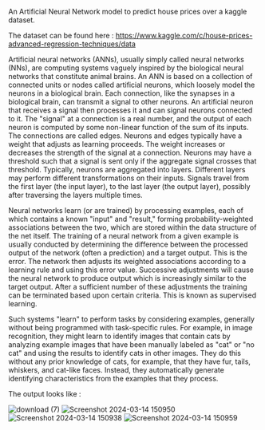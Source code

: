 An Artificial Neural Network model to predict house prices over a kaggle dataset.

The dataset can be found here :
https://www.kaggle.com/c/house-prices-advanced-regression-techniques/data

Artificial neural networks (ANNs), usually simply called neural networks (NNs), are computing systems vaguely inspired by the biological neural networks that constitute animal brains.
An ANN is based on a collection of connected units or nodes called artificial neurons, which loosely model the neurons in a biological brain. Each connection, like the synapses in a biological brain, can transmit a signal to other neurons. An artificial neuron that receives a signal then processes it and can signal neurons connected to it. The "signal" at a connection is a real number, and the output of each neuron is computed by some non-linear function of the sum of its inputs. The connections are called edges. Neurons and edges typically have a weight that adjusts as learning proceeds. The weight increases or decreases the strength of the signal at a connection. Neurons may have a threshold such that a signal is sent only if the aggregate signal crosses that threshold. Typically, neurons are aggregated into layers. Different layers may perform different transformations on their inputs. Signals travel from the first layer (the input layer), to the last layer (the output layer), possibly after traversing the layers multiple times.

Neural networks learn (or are trained) by processing examples, each of which contains a known "input" and "result," forming probability-weighted associations between the two, which are stored within the data structure of the net itself. The training of a neural network from a given example is usually conducted by determining the difference between the processed output of the network (often a prediction) and a target output. This is the error. The network then adjusts its weighted associations according to a learning rule and using this error value. Successive adjustments will cause the neural network to produce output which is increasingly similar to the target output. After a sufficient number of these adjustments the training can be terminated based upon certain criteria. This is known as supervised learning.

Such systems "learn" to perform tasks by considering examples, generally without being programmed with task-specific rules. For example, in image recognition, they might learn to identify images that contain cats by analyzing example images that have been manually labeled as "cat" or "no cat" and using the results to identify cats in other images. They do this without any prior knowledge of cats, for example, that they have fur, tails, whiskers, and cat-like faces. Instead, they automatically generate identifying characteristics from the examples that they process.

The output looks like :

![download (7)](https://github.com/DarshanAnand007/DL-CV_Lab-ENG21AM0028/assets/93935699/7949b7bc-fad5-4957-b440-e226149b83ff)
![Screenshot 2024-03-14 150950](https://github.com/DarshanAnand007/DL-CV_Lab-ENG21AM0028/assets/93935699/ad5f4534-aaa4-4f0d-9771-7065267b7605)
![Screenshot 2024-03-14 150938](https://github.com/DarshanAnand007/DL-CV_Lab-ENG21AM0028/assets/93935699/d1a58b49-c464-46a0-82c6-5e2047e21bd8)
![Screenshot 2024-03-14 150959](https://github.com/DarshanAnand007/DL-CV_Lab-ENG21AM0028/assets/93935699/b975b051-b445-41d9-bd56-9e316ba05235)



